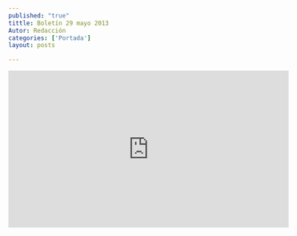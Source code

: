 ```yaml
---
published: "true"
tittle: Boletín 29 mayo 2013
Autor: Redacción
categories: ['Portada']
layout: posts

---
```


<iframe width="560" height="315" src="http://www.youtube.com/embed/2peLOx93Ii8" frameborder="0" allowfullscreen></iframe>
